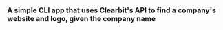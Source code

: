 ### A simple CLI app that uses Clearbit's API to find a company's website and logo, given the company name
